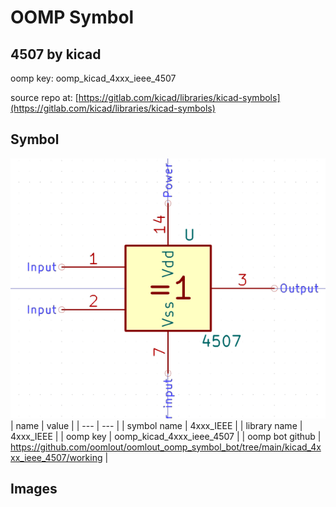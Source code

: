 # OOMP Symbol  
## 4507  by kicad  
  
oomp key: oomp_kicad_4xxx_ieee_4507  
  
source repo at: [https://gitlab.com/kicad/libraries/kicad-symbols](https://gitlab.com/kicad/libraries/kicad-symbols)  
## Symbol  
  
[![working.png](working_600.png)](working.png)  
| name | value | 
| --- | --- | 
| symbol name | 4xxx_IEEE | 
| library name | 4xxx_IEEE | 
| oomp key | oomp_kicad_4xxx_ieee_4507 | 
| oomp bot github | https://github.com/oomlout/oomlout_oomp_symbol_bot/tree/main/kicad_4xxx_ieee_4507/working | 
## Images  
